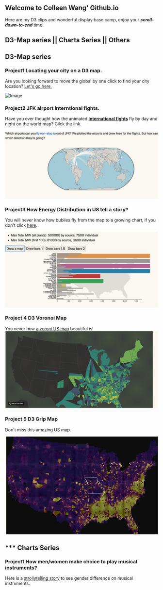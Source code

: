 ## Welcome to Colleen Wang' Github.io


Here are my D3 clips and wonderful display base camp, enjoy your ***scroll-down-to-end*** time!

##                              D3-Map series || Charts Series ||  Others

## D3-Map series

### Project1  Locating your city on a D3 map.  

Are you looking forward to move the global by one click to find your city location? [Let's go here.](links)

![Image](links)


### Project2  JFK airport interntional fights.

Have you ever thought how the animated [**international fights**](links) fly by day and night on the world map? Cilck the link.

![Image](https://github.com/collleenwang/D3-Arrow-Line-Map/blob/master/1.png)

### Project3  How Energy Distribution in US tell a story? 

You will never know how bublles fly from the map to a growing chart, if you don't click [here](links). 

![Image](https://github.com/collleenwang/D3-Energy-Map/blob/master/3.png)

### Project 4 D3 Voronoi Map

You never how [a voroni US map](links) beautiful is! 
![Alt Text](https://github.com/collleenwang/colleenwang.github.io/blob/master/voronoimap.gif)

### Project 5 D3 Grip Map

Don't miss this amazing US map.

![Image](https://github.com/collleenwang/colleenwang.github.io/blob/master/Grid%20Map.png)

## *** Charts Series

### Project1 How men/women make choice to play musical instruments?

Here is a [strollytelling story](links) to see gender difference on musical instruments. 




